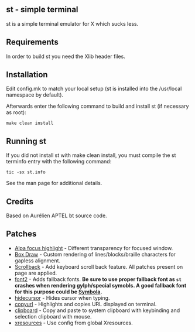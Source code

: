 st - simple terminal
--------------------
st is a simple terminal emulator for X which sucks less.


Requirements
------------
In order to build st you need the Xlib header files.


Installation
------------
Edit config.mk to match your local setup (st is installed into
the /usr/local namespace by default).

Afterwards enter the following command to build and install st (if
necessary as root):

    make clean install


Running st
----------
If you did not install st with make clean install, you must compile
the st terminfo entry with the following command:

    tic -sx st.info

See the man page for additional details.

Credits
-------
Based on Aurélien APTEL <aurelien dot aptel at gmail dot com> bt source code.

Patches
-------

- [Alpa focus highlight](https://st.suckless.org/patches/alpha_focus_highlight/) - Different transparency for focused window.
- [Box Draw](https://st.suckless.org/patches/boxdraw/) - Custom rendering of lines/blocks/braille characters for gapless alignment.
- [Scrollback](https://st.suckless.org/patches/scrollback/) - Add keyboard scroll back feature. All patches present on page are applied.
- [font2](https://st.suckless.org/patches/font2/) - Adds fallback fonts. **Be sure to use proper fallback font as `st` crashes when rendering gylph/special symobls. A good fallback font for this purpose could be [Symbola](https://fontlibrary.org/en/font/symbola).**
- [hidecursor](https://st.suckless.org/patches/hidecursor/) - Hides cursor when typing.
- [copyurl](https://st.suckless.org/patches/copyurl/) - Highlights and copies URL displayed on terminal.
- [clipboard](https://st.suckless.org/patches/clipboard/) - Copy and paste to system clipboard with keybinding and selection clipboard with mouse.
- [xresources](https://st.suckless.org/patches/xresources/) - Use config from global Xresources.
